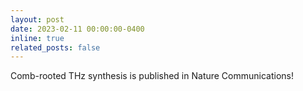 ```yaml
---
layout: post
date: 2023-02-11 00:00:00-0400
inline: true
related_posts: false
---
```


Comb-rooted THz synthesis is published in Nature Communications!
